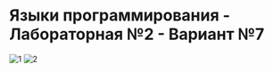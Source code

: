 # Языки программирования - Лабораторная №2 - Вариант №7
![1](https://user-images.githubusercontent.com/90867530/159916716-2351a040-fbda-4b81-8389-5767f2dbf0f6.jpg)
![2](https://user-images.githubusercontent.com/90867530/159916720-b3238092-12b3-432c-890e-db21af99c7c2.jpg)
